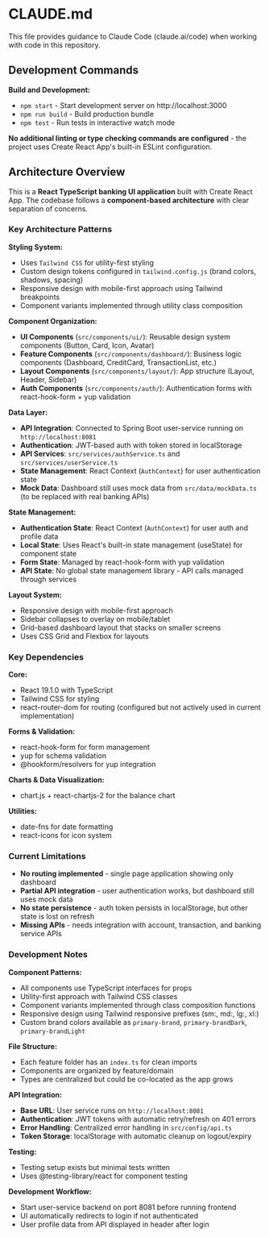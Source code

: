 # CLAUDE.md

This file provides guidance to Claude Code (claude.ai/code) when working with code in this repository.

## Development Commands

**Build and Development:**
- `npm start` - Start development server on http://localhost:3000
- `npm run build` - Build production bundle
- `npm test` - Run tests in interactive watch mode

**No additional linting or type checking commands are configured** - the project uses Create React App's built-in ESLint configuration.

## Architecture Overview

This is a **React TypeScript banking UI application** built with Create React App. The codebase follows a **component-based architecture** with clear separation of concerns.

### Key Architecture Patterns

**Styling System:**
- Uses `Tailwind CSS` for utility-first styling
- Custom design tokens configured in `tailwind.config.js` (brand colors, shadows, spacing)
- Responsive design with mobile-first approach using Tailwind breakpoints
- Component variants implemented through utility class composition

**Component Organization:**
- **UI Components** (`src/components/ui/`): Reusable design system components (Button, Card, Icon, Avatar)
- **Feature Components** (`src/components/dashboard/`): Business logic components (Dashboard, CreditCard, TransactionList, etc.)
- **Layout Components** (`src/components/layout/`): App structure (Layout, Header, Sidebar)
- **Auth Components** (`src/components/auth/`): Authentication forms with react-hook-form + yup validation

**Data Layer:**
- **API Integration**: Connected to Spring Boot user-service running on `http://localhost:8081`
- **Authentication**: JWT-based auth with token stored in localStorage
- **API Services**: `src/services/authService.ts` and `src/services/userService.ts`
- **State Management**: React Context (`AuthContext`) for user authentication state
- **Mock Data**: Dashboard still uses mock data from `src/data/mockData.ts` (to be replaced with real banking APIs)

**State Management:**
- **Authentication State**: React Context (`AuthContext`) for user auth and profile data
- **Local State**: Uses React's built-in state management (useState) for component state
- **Form State**: Managed by react-hook-form with yup validation
- **API State**: No global state management library - API calls managed through services

**Layout System:**
- Responsive design with mobile-first approach
- Sidebar collapses to overlay on mobile/tablet
- Grid-based dashboard layout that stacks on smaller screens
- Uses CSS Grid and Flexbox for layouts

### Key Dependencies

**Core:**
- React 19.1.0 with TypeScript
- Tailwind CSS for styling
- react-router-dom for routing (configured but not actively used in current implementation)

**Forms & Validation:**
- react-hook-form for form management
- yup for schema validation
- @hookform/resolvers for yup integration

**Charts & Data Visualization:**
- chart.js + react-chartjs-2 for the balance chart

**Utilities:**
- date-fns for date formatting
- react-icons for icon system

### Current Limitations

- **No routing implemented** - single page application showing only dashboard
- **Partial API integration** - user authentication works, but dashboard still uses mock data
- **No state persistence** - auth token persists in localStorage, but other state is lost on refresh
- **Missing APIs** - needs integration with account, transaction, and banking service APIs

### Development Notes

**Component Patterns:**
- All components use TypeScript interfaces for props
- Utility-first approach with Tailwind CSS classes
- Component variants implemented through class composition functions
- Responsive design using Tailwind responsive prefixes (sm:, md:, lg:, xl:)
- Custom brand colors available as `primary-brand`, `primary-brandDark`, `primary-brandLight`

**File Structure:**
- Each feature folder has an `index.ts` for clean imports
- Components are organized by feature/domain
- Types are centralized but could be co-located as the app grows

**API Integration:**
- **Base URL**: User service runs on `http://localhost:8081`
- **Authentication**: JWT tokens with automatic retry/refresh on 401 errors
- **Error Handling**: Centralized error handling in `src/config/api.ts`
- **Token Storage**: localStorage with automatic cleanup on logout/expiry

**Testing:**
- Testing setup exists but minimal tests written
- Uses @testing-library/react for component testing

**Development Workflow:**
- Start user-service backend on port 8081 before running frontend
- UI automatically redirects to login if not authenticated
- User profile data from API displayed in header after login